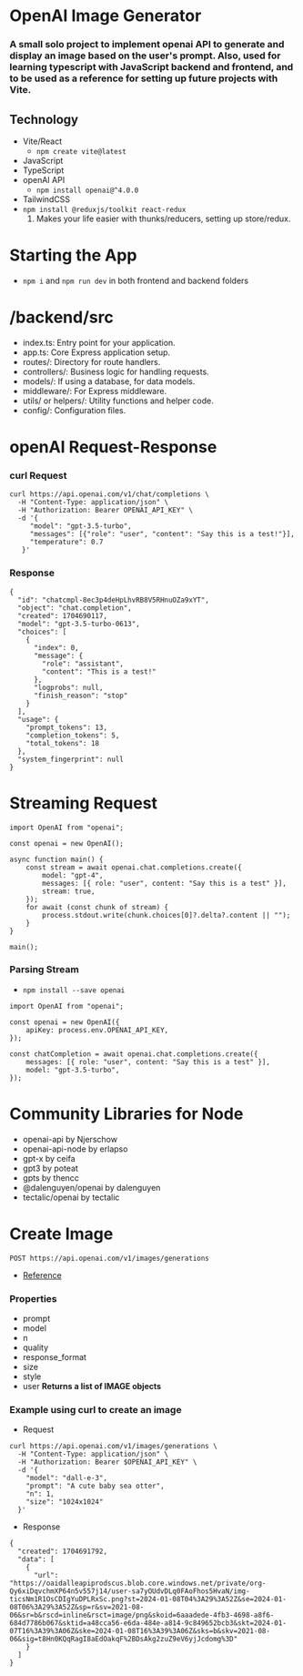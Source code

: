 # OpenAI Image Generator

### A small solo project to implement openai API to generate and display an image based on the user's prompt. Also, used for learning typescript with JavaScript backend and frontend, and to be used as a reference for setting up future projects with Vite.

## Technology
- Vite/React
    - `npm create vite@latest`
- JavaScript
- TypeScript
- openAI API
    - `npm install openai@^4.0.0`
- TailwindCSS
- `npm install @reduxjs/toolkit react-redux`
  1. Makes your life easier with thunks/reducers, setting up store/redux.

# Starting the App
- `npm i` and `npm run dev` in both frontend and backend folders

# /backend/src
- index.ts:           Entry point for your application.
- app.ts:             Core Express application setup.
- routes/:            Directory for route handlers.
- controllers/:       Business logic for handling requests.
- models/:            If using a database, for data models.
- middleware/:        For Express middleware.
- utils/ or helpers/: Utility functions and helper code.
- config/:            Configuration files.

# openAI Request-Response

### curl Request
```
curl https://api.openai.com/v1/chat/completions \
  -H "Content-Type: application/json" \
  -H "Authorization: Bearer OPENAI_API_KEY" \
  -d '{
     "model": "gpt-3.5-turbo",
     "messages": [{"role": "user", "content": "Say this is a test!"}],
     "temperature": 0.7
   }'
```

### Response
```
{
  "id": "chatcmpl-8ec3p4deHpLhvRB8V5RHnuOZa9xYT",
  "object": "chat.completion",
  "created": 1704690117,
  "model": "gpt-3.5-turbo-0613",
  "choices": [
    {
      "index": 0,
      "message": {
        "role": "assistant",
        "content": "This is a test!"
      },
      "logprobs": null,
      "finish_reason": "stop"
    }
  ],
  "usage": {
    "prompt_tokens": 13,
    "completion_tokens": 5,
    "total_tokens": 18
  },
  "system_fingerprint": null
}
```

# Streaming Request
```
import OpenAI from "openai";

const openai = new OpenAI();

async function main() {
    const stream = await openai.chat.completions.create({
        model: "gpt-4",
        messages: [{ role: "user", content: "Say this is a test" }],
        stream: true,
    });
    for await (const chunk of stream) {
        process.stdout.write(chunk.choices[0]?.delta?.content || "");
    }
}

main();
```

### Parsing Stream
- `npm install --save openai`
```
import OpenAI from "openai";

const openai = new OpenAI({
    apiKey: process.env.OPENAI_API_KEY,
});

const chatCompletion = await openai.chat.completions.create({
    messages: [{ role: "user", content: "Say this is a test" }],
    model: "gpt-3.5-turbo",
});
```

# Community Libraries for Node
- openai-api by Njerschow
- openai-api-node by erlapso
- gpt-x by ceifa
- gpt3 by poteat
- gpts by thencc
- @dalenguyen/openai by dalenguyen
- tectalic/openai by tectalic

# Create Image
`POST https://api.openai.com/v1/images/generations`
- [Reference](https://platform.openai.com/docs/api-reference/images/create)

### Properties
- prompt
- model
- n
- quality
- response_format
- size
- style
- user
**Returns a list of IMAGE objects**

### Example using curl to create an image

- Request
```
curl https://api.openai.com/v1/images/generations \
  -H "Content-Type: application/json" \
  -H "Authorization: Bearer $OPENAI_API_KEY" \
  -d '{
    "model": "dall-e-3",
    "prompt": "A cute baby sea otter",
    "n": 1,
    "size": "1024x1024"
  }'
```
- Response
```
{
  "created": 1704691792,
  "data": [
    {
      "url": "https://oaidalleapiprodscus.blob.core.windows.net/private/org-Qy6xiDqvchmXP64n5v557j14/user-sa7yOUdvDLq0FAoFhos5HvaN/img-ticsNm1R1OsCDIgYuDPLRxSc.png?st=2024-01-08T04%3A29%3A52Z&se=2024-01-08T06%3A29%3A52Z&sp=r&sv=2021-08-06&sr=b&rscd=inline&rsct=image/png&skoid=6aaadede-4fb3-4698-a8f6-684d7786b067&sktid=a48cca56-e6da-484e-a814-9c849652bcb3&skt=2024-01-07T16%3A39%3A06Z&ske=2024-01-08T16%3A39%3A06Z&sks=b&skv=2021-08-06&sig=t8Hn0KQqRagI8aEdOakqF%2BDsAkg2zuZ9eV6yjJcdomg%3D"
    }
  ]
}
```
